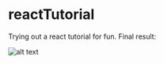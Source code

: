 # reactTutorial

Trying out a react tutorial for fun. Final result:

![alt text](https://i.gyazo.com/462f458c79a42a9ce07e66d0a156d122.png)
